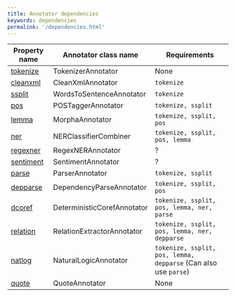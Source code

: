 ```yaml
---
title: Annotator dependencies
keywords: dependencies
permalink: '/dependencies.html'
---
```


| Property name | Annotator class name | Requirements |
| --- | --- | --- |
| [tokenize](tokenize.html) | TokenizerAnnotator | None |
| [cleanxml](cleanxml.html) | CleanXmlAnnotator | `tokenize` |
| [ssplit](ssplit.html) | WordsToSentenceAnnotator | `tokenize` |
| [pos](pos.html) | POSTaggerAnnotator | `tokenize, ssplit` |
| [lemma](lemma.html) | MorphaAnnotator | `tokenize, ssplit, pos` |
| [ner](ner.html) | NERClassifierCombiner | `tokenize, ssplit, pos, lemma`  |
| [regexner](regexner.html) | RegexNERAnnotator | ? |
| [sentiment](sentiment.html) | SentimentAnnotator | ? |
| [parse](parse.html) | ParserAnnotator | `tokenize, ssplit` |
| [depparse](depparse.html) | DependencyParseAnnotator | `tokenize, ssplit, pos` |
| [dcoref](dcoref.html) | DeterministicCorefAnnotator | `tokenize, ssplit, pos, lemma, ner, parse` |
| [relation](relation.html) | RelationExtractorAnnotator | `tokenize, ssplit, pos, lemma, ner, depparse` |
| [natlog](natlog.html) | NaturalLogicAnnotator | `tokenize, ssplit, pos, lemma, depparse` (Can also use `parse`) |
| [quote](quote.html) | QuoteAnnotator | None |
